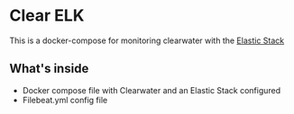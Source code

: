 # Clear ELK

This is a docker-compose for monitoring clearwater with the [Elastic Stack](https://www.elastic.co/products/)



## What's inside

- Docker compose file with Clearwater and an Elastic Stack configured 
- Filebeat.yml config file



